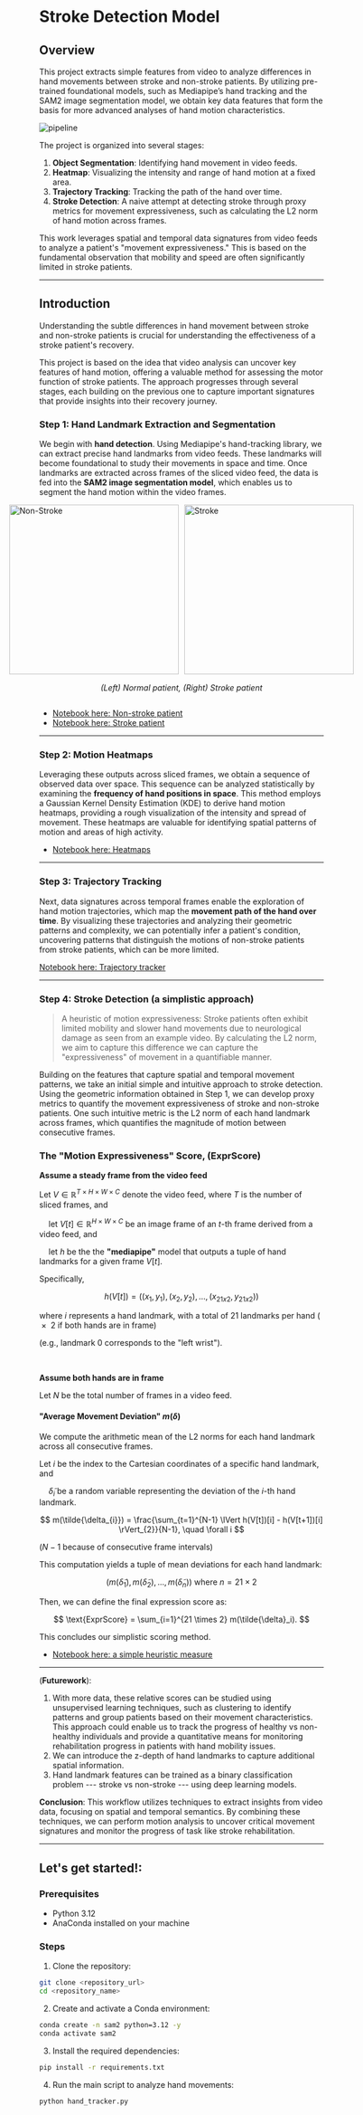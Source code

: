 # Stroke Detection Model

## Overview

This project extracts simple features from video to analyze differences in hand movements between stroke and non-stroke patients. By utilizing pre-trained foundational models, such as Mediapipe’s hand tracking and the SAM2 image segmentation model, we obtain key data features that form the basis for more advanced analyses of hand motion characteristics.

![pipeline](pipeline.png)

The project is organized into several stages:
1. **Object Segmentation**: Identifying hand movement in video feeds.
2. **Heatmap**: Visualizing the intensity and range of hand motion at a fixed area.
3. **Trajectory Tracking**: Tracking the path of the hand over time.
4. **Stroke Detection**: A naive attempt at detecting stroke through proxy metrics for movement expressiveness, such as calculating the L2 norm of hand motion across frames.

This work leverages spatial and temporal data signatures from video feeds to analyze a patient's "movement expressiveness." This is based on the fundamental observation that mobility and speed are often significantly limited in stroke patients.

---

## Introduction  

Understanding the subtle differences in hand movement between stroke and non-stroke patients is crucial for understanding the effectiveness of a stroke patient's recovery.

This project is based on the idea that video analysis can uncover key features of hand motion, offering a valuable method for assessing the motor function of stroke patients. The approach progresses through several stages, each building on the previous one to capture important signatures that provide insights into their recovery journey.

### Step 1: Hand Landmark Extraction and Segmentation
We begin with **hand detection**. Using Mediapipe's hand-tracking library, we can extract precise hand landmarks from video feeds. These landmarks will become foundational to study their movements in space and time. Once landmarks are extracted across frames of the sliced video feed, the data is fed into the **SAM2 image segmentation model**, which enables us to segment the hand motion within the video frames.

<div style="display: flex; justify-content: center; align-items: center; gap: 10px;">
  <img src="./output_frames/segmented_non_stroke_frames/non_stroke.gif" alt="Non-Stroke" style="width: 300px; height: auto;">
  <img src="./output_frames/segmented_stroke_frames/stroke.gif" alt="Stroke" style="width: 300px; height: auto;">

</div>

<div style="display: flex; justify-content: center; align-items: center; gap: 10px;">
    <p style="margin-top: 15px;"><em>(Left) Normal patient, (Right) Stroke patient</em></p>
</div>


- [Notebook here: Non-stroke patient](./non-stroke-hand-segmentation.ipynb)
- [Notebook here: Stroke patient](./stroke-hand-segmentation.ipynb)

---

### Step 2: Motion Heatmaps

Leveraging these outputs across sliced frames, we obtain a sequence of observed data over space. This sequence can be analyzed statistically by examining the **frequency of hand positions in space**. This method employs a Gaussian Kernel Density Estimation (KDE) to derive hand motion heatmaps, providing a rough visualization of the intensity and spread of movement. These heatmaps are valuable for identifying spatial patterns of motion and areas of high activity.


- [Notebook here: Heatmaps](./heatmap.ipynb)

---

### Step 3: Trajectory Tracking

Next, data signatures across temporal frames enable the exploration of hand motion trajectories, which map the **movement path of the hand over time**. By visualizing these trajectories and analyzing their geometric patterns and complexity, we can potentially infer a patient's condition, uncovering patterns that distinguish the motions of non-stroke patients from stroke patients, which can be more limited.

[Notebook here: Trajectory tracker](./motion_tracker.ipynb)

---

### Step 4: Stroke Detection (a simplistic approach)

> A heuristic of motion expressiveness: Stroke patients often exhibit limited mobility and slower hand movements due to neurological damage as seen from an example video. By calculating the L2 norm, we aim to capture this difference we can capture the "expressiveness" of movement in a quantifiable manner.

Building on the features that capture spatial and temporal movement patterns, we take an initial simple and intuitive approach to stroke detection. Using the geometric information obtained in Step 1, we can develop proxy metrics to quantify the movement expressiveness of stroke and non-stroke patients. One such intuitive metric is the L2 norm of each hand landmark across frames, which quantifies the magnitude of motion between consecutive frames.

### The "Motion Expressiveness" Score, $(\text{ExprScore})$
$\textbf{Assume a steady frame from the video feed}$

$\text{Let } V \in \mathbb{R}^{T \times H \times W \times C} \text{ denote the video feed, where } T \text{ is the number of sliced frames, and}$

$\quad \text{let } V[t] \in \mathbb{R}^{H \times W \times C} \text{ be an image frame of an }t\text{-th frame derived from a video feed, and}$

$\quad \text{let } h \text{ be the the } \textbf{"mediapipe"} \text{ model that outputs a tuple of hand landmarks for a given frame } V[t]$.

$\text{Specifically, }$ 

$$
h(V[t]) = ((x_1, y_1), (x_2, y_2), \dots, (x_{21x2}, y_{21x2}))
$$

$\text{where } i \text{ represents a hand landmark,} \text{ with a total of 21 landmarks per hand ( } \times \text{ 2 if both hands are in frame)}$

$\text{(e.g., landmark 0 corresponds to the "left wrist").}$

</br>

$\textbf{Assume both hands are in frame}$

$\text{Let } N \text{ be the total number of frames in a video feed.}$

#### "Average Movement Deviation" $m(\delta)$

$\text{We compute the arithmetic mean of the L2 norms for each hand landmark across all consecutive frames.}$


$\text{Let } i \text{ be the index to the Cartesian coordinates of a specific hand landmark, and}$

$\quad \tilde{\delta}_{i} \text{ be a random variable representing the deviation of the } i\text{-th hand landmark.}$

$$
m(\tilde{\delta_{i}}) = \frac{\sum_{t=1}^{N-1} \lVert h(V[t])[i] - h(V[t+1])[i] \rVert_{2}}{N-1}, \quad \forall i
$$

$(N-1 \text{ because of consecutive frame intervals})$

$\text{This computation yields a tuple of mean deviations for each hand landmark:}$

$$
(m(\tilde{\delta}_1), m(\tilde{\delta}_2), \dots , m(\tilde{\delta}_n)) \text{ where } n = 21 \times 2
$$

$\text{Then, we can define the final expression score as:}$

$$
\text{ExprScore} = \sum_{i=1}^{21 \times 2} m(\tilde{\delta}_i).
$$


This concludes our simplistic scoring method.


- [Notebook here: a simple heuristic measure](./stroke_heuristic.ipynb)

---

(**Futurework**): 
1. With more data, these relative scores can be studied using unsupervised learning techniques, such as clustering to identify patterns and group patients based on their movement characteristics. This approach could enable us to track the progress of healthy vs non-healthy individuals and provide a quantitative means for monitoring rehabilitation progress in patients with hand mobility issues.
2. We can introduce the z-depth of hand landmarks to capture additional spatial information. 
3. Hand landmark features can be trained as a binary classification problem --- stroke vs non-stroke --- using deep learning models. 



**Conclusion**: This workflow utilizes techniques to extract insights from video data, focusing on spatial and temporal semantics. By combining these techniques, we can perform motion analysis to uncover critical movement signatures and monitor the progress of task like stroke rehabilitation. 


---

## Let's get started!: 

### Prerequisites
- Python 3.12
- AnaConda installed on your machine

### Steps

1. Clone the repository:
```bash
git clone <repository_url>
cd <repository_name>
```

2. Create and activate a Conda environment:
```bash
conda create -n sam2 python=3.12 -y
conda activate sam2
```

3. Install the required dependencies:

```bash
pip install -r requirements.txt
```

4. Run the main script to analyze hand movements:
```bash
python hand_tracker.py 
```

